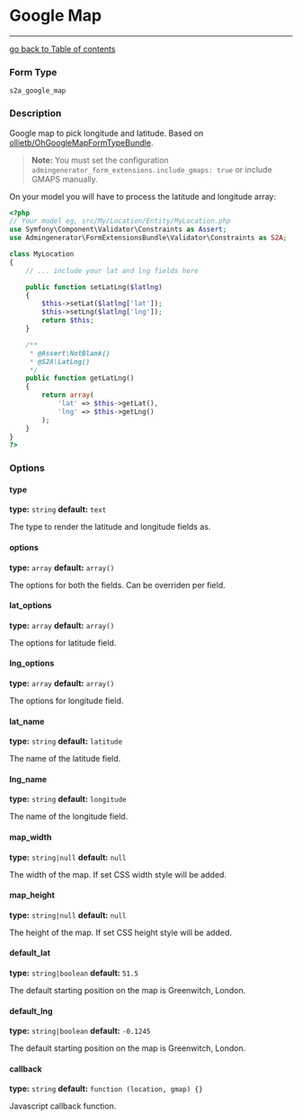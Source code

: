 # Google Map
---------------------------------------

[go back to Table of contents][back-to-index]

[back-to-index]: https://github.com/symfony2admingenerator/FormExtensionsBundle/blob/master/Resources/doc/documentation.md

### Form Type

 `s2a_google_map`
 
### Description

Google map to pick longitude and latitude. Based on [ollietb/OhGoogleMapFormTypeBundle](https://github.com/ollietb/OhGoogleMapFormTypeBundle).

> **Note:** You must set the configuration `admingenerator_form_extensions.include_gmaps: true` or include GMAPS manually.

On your model you will have to process the latitude and longitude array:

```php
<?php
// Your model eg, src/My/Location/Entity/MyLocation.php
use Symfony\Component\Validator\Constraints as Assert;
use Admingenerator\FormExtensionsBundle\Validator\Constraints as S2A;

class MyLocation
{
    // ... include your lat and lng fields here

    public function setLatLng($latlng)
    {
        $this->setLat($latlng['lat']);
        $this->setLng($latlng['lng']);
        return $this;
    }

    /**
     * @Assert\NotBlank()
     * @S2A\LatLng()
     */
    public function getLatLng()
    {
        return array(
            'lat' => $this->getLat(),
            'lng' => $this->getLng()
        );
    }
}
?>
```

### Options

#### type

**type:** `string` **default:** `text`

The type to render the latitude and longitude fields as.

#### options

**type:** `array` **default:** `array()`

The options for both the fields. Can be overriden per field.

#### lat_options

**type:** `array` **default:** `array()`

The options for latitude field.

#### lng_options

**type:** `array` **default:** `array()`

The options for longitude field.

#### lat_name

**type:** `string` **default:** `latitude`

The name of the latitude field.

#### lng_name

**type:** `string` **default:** `longitude`

The name of the longitude field.

#### map_width

**type:** `string|null` **default:** `null`

The width of the map. If set CSS width style will be added.

#### map_height

**type:** `string|null` **default:** `null`

The height of the map. If set CSS height style will be added.

#### default_lat

**type:** `string|boolean` **default:** `51.5`

The default starting position on the map is Greenwitch, London.

#### default_lng

**type:** `string|boolean` **default:** `-0.1245`

The default starting position on the map is Greenwitch, London.

#### callback

**type:** `string` **default:** `function (location, gmap) {}`

Javascript callback function.
